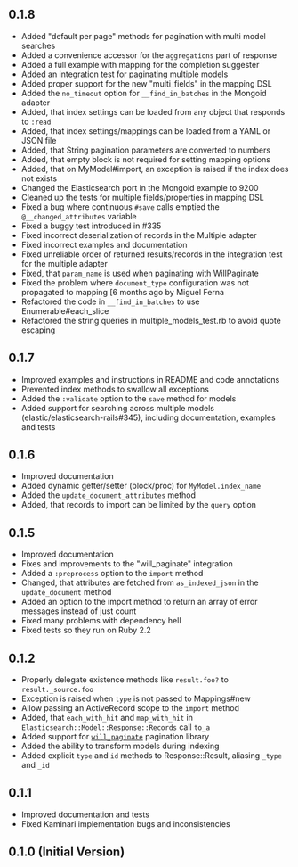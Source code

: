 ## 0.1.8

* Added "default per page" methods for pagination with multi model searches
* Added a convenience accessor for the `aggregations` part of response
* Added a full example with mapping for the completion suggester
* Added an integration test for paginating multiple models
* Added proper support for the new "multi_fields" in the mapping DSL
* Added the `no_timeout` option for `__find_in_batches` in the Mongoid adapter
* Added, that index settings can be loaded from any object that responds to `:read`
* Added, that index settings/mappings can be loaded from a YAML or JSON file
* Added, that String pagination parameters are converted to numbers
* Added, that empty block is not required for setting mapping options
* Added, that on MyModel#import, an exception is raised if the index does not exists
* Changed the Elasticsearch port in the Mongoid example to 9200
* Cleaned up the tests for multiple fields/properties in mapping DSL
* Fixed a bug where continuous `#save` calls emptied the `@__changed_attributes` variable
* Fixed a buggy test introduced in #335
* Fixed incorrect deserialization of records in the Multiple adapter
* Fixed incorrect examples and documentation
* Fixed unreliable order of returned results/records in the integration test for the multiple adapter
* Fixed, that `param_name` is used when paginating with WillPaginate
* Fixed the problem where `document_type` configuration was not propagated to mapping [6 months ago by Miguel Ferna
* Refactored the code in `__find_in_batches` to use Enumerable#each_slice
* Refactored the string queries in multiple_models_test.rb to avoid quote escaping

## 0.1.7

* Improved examples and instructions in README and code annotations
* Prevented index methods to swallow all exceptions
* Added the `:validate` option to the `save` method for models
* Added support for searching across multiple models (elastic/elasticsearch-rails#345),
  including documentation, examples and tests

## 0.1.6

* Improved documentation
* Added dynamic getter/setter (block/proc) for `MyModel.index_name`
* Added the `update_document_attributes` method
* Added, that records to import can be limited by the `query` option

## 0.1.5

* Improved documentation
* Fixes and improvements to the "will_paginate" integration
* Added a `:preprocess` option to the `import` method
* Changed, that attributes are fetched from `as_indexed_json` in the `update_document` method
* Added an option to the import method to return an array of error messages instead of just count
* Fixed many problems with dependency hell
* Fixed tests so they run on Ruby 2.2

## 0.1.2

* Properly delegate existence methods like `result.foo?` to `result._source.foo`
* Exception is raised when `type` is not passed to Mappings#new
* Allow passing an ActiveRecord scope to the `import` method
* Added, that `each_with_hit` and `map_with_hit` in `Elasticsearch::Model::Response::Records` call `to_a`
* Added support for [`will_paginate`](https://github.com/mislav/will_paginate) pagination library
* Added the ability to transform models during indexing
* Added explicit `type` and `id` methods to Response::Result, aliasing `_type` and `_id`

## 0.1.1

* Improved documentation and tests
* Fixed Kaminari implementation bugs and inconsistencies

## 0.1.0 (Initial Version)

